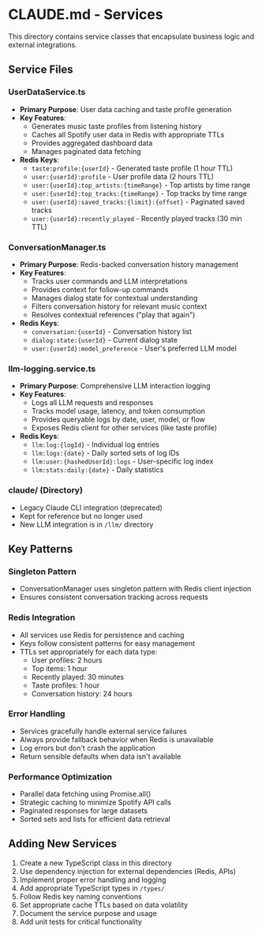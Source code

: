 # CLAUDE.md - Services

This directory contains service classes that encapsulate business logic and external integrations.

## Service Files

### UserDataService.ts
- **Primary Purpose**: User data caching and taste profile generation
- **Key Features**:
  - Generates music taste profiles from listening history
  - Caches all Spotify user data in Redis with appropriate TTLs
  - Provides aggregated dashboard data
  - Manages paginated data fetching
- **Redis Keys**:
  - `taste:profile:{userId}` - Generated taste profile (1 hour TTL)
  - `user:{userId}:profile` - User profile data (2 hours TTL)
  - `user:{userId}:top_artists:{timeRange}` - Top artists by time range
  - `user:{userId}:top_tracks:{timeRange}` - Top tracks by time range
  - `user:{userId}:saved_tracks:{limit}:{offset}` - Paginated saved tracks
  - `user:{userId}:recently_played` - Recently played tracks (30 min TTL)

### ConversationManager.ts
- **Primary Purpose**: Redis-backed conversation history management
- **Key Features**:
  - Tracks user commands and LLM interpretations
  - Provides context for follow-up commands
  - Manages dialog state for contextual understanding
  - Filters conversation history for relevant music context
  - Resolves contextual references ("play that again")
- **Redis Keys**:
  - `conversation:{userId}` - Conversation history list
  - `dialog:state:{userId}` - Current dialog state
  - `user:{userId}:model_preference` - User's preferred LLM model

### llm-logging.service.ts
- **Primary Purpose**: Comprehensive LLM interaction logging
- **Key Features**:
  - Logs all LLM requests and responses
  - Tracks model usage, latency, and token consumption
  - Provides queryable logs by date, user, model, or flow
  - Exposes Redis client for other services (like taste profile)
- **Redis Keys**:
  - `llm:log:{logId}` - Individual log entries
  - `llm:logs:{date}` - Daily sorted sets of log IDs
  - `llm:user:{hashedUserId}:logs` - User-specific log index
  - `llm:stats:daily:{date}` - Daily statistics

### claude/ (Directory)
- Legacy Claude CLI integration (deprecated)
- Kept for reference but no longer used
- New LLM integration is in `/llm/` directory

## Key Patterns

### Singleton Pattern
- ConversationManager uses singleton pattern with Redis client injection
- Ensures consistent conversation tracking across requests

### Redis Integration
- All services use Redis for persistence and caching
- Keys follow consistent patterns for easy management
- TTLs set appropriately for each data type:
  - User profiles: 2 hours
  - Top items: 1 hour
  - Recently played: 30 minutes
  - Taste profiles: 1 hour
  - Conversation history: 24 hours

### Error Handling
- Services gracefully handle external service failures
- Always provide fallback behavior when Redis is unavailable
- Log errors but don't crash the application
- Return sensible defaults when data isn't available

### Performance Optimization
- Parallel data fetching using Promise.all()
- Strategic caching to minimize Spotify API calls
- Paginated responses for large datasets
- Sorted sets and lists for efficient data retrieval

## Adding New Services

1. Create a new TypeScript class in this directory
2. Use dependency injection for external dependencies (Redis, APIs)
3. Implement proper error handling and logging
4. Add appropriate TypeScript types in `/types/`
5. Follow Redis key naming conventions
6. Set appropriate cache TTLs based on data volatility
7. Document the service purpose and usage
8. Add unit tests for critical functionality